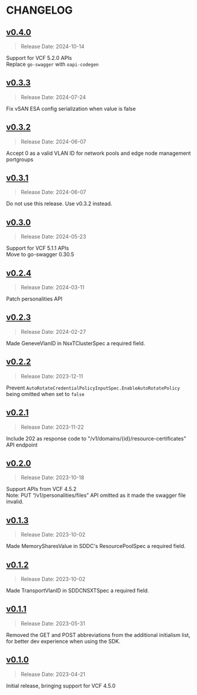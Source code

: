 # CHANGELOG

## [v0.4.0](https://github.com/vmware/vcf-sdk-go/releases/tag/v0.4.0)

> Release Date: 2024-10-14

Support for VCF 5.2.0 APIs\
Replace `go-swagger` with `oapi-codegen`

## [v0.3.3](https://github.com/vmware/vcf-sdk-go/releases/tag/v0.3.3)

> Release Date: 2024-07-24

Fix vSAN ESA config serialization when value is false

## [v0.3.2](https://github.com/vmware/vcf-sdk-go/releases/tag/v0.3.2)

> Release Date: 2024-06-07

Accept 0 as a valid VLAN ID for network pools and edge node management portgroups

## [v0.3.1](https://github.com/vmware/vcf-sdk-go/releases/tag/v0.3.1)

> Release Date: 2024-06-07

Do not use this release. Use v0.3.2 instead.

## [v0.3.0](https://github.com/vmware/vcf-sdk-go/releases/tag/v0.3.0)

> Release Date: 2024-05-23

Support for VCF 5.1.1 APIs\
Move to go-swagger 0.30.5

## [v0.2.4](https://github.com/vmware/vcf-sdk-go/releases/tag/v0.2.4)

> Release Date: 2024-03-11

Patch personalities API

## [v0.2.3](https://github.com/vmware/vcf-sdk-go/releases/tag/v0.2.3)

> Release Date: 2024-02-27

Made GeneveVlanID in NsxTClusterSpec а required field.

## [v0.2.2](https://github.com/vmware/vcf-sdk-go/releases/tag/v0.2.2)

> Release Date: 2023-12-11

Prevent `AutoRotateCredentialPolicyInputSpec.EnableAutoRotatePolicy` being omitted when set to `false` 

## [v0.2.1](https://github.com/vmware/vcf-sdk-go/releases/tag/v0.2.1)

> Release Date: 2023-11-22

Include 202 as response code to "/v1/domains/{id}/resource-certificates" API endpoint

## [v0.2.0](https://github.com/vmware/vcf-sdk-go/releases/tag/v0.2.0)

> Release Date: 2023-10-18
 
Support APIs from VCF 4.5.2\
Note: PUT “/v1/personalities/files” API omitted as it made the swagger file invalid.

## [v0.1.3](https://github.com/vmware/vcf-sdk-go/releases/tag/v0.1.3)

> Release Date: 2023-10-02

Made MemorySharesValue in SDDC's ResourcePoolSpec а required field.

## [v0.1.2](https://github.com/vmware/vcf-sdk-go/releases/tag/v0.1.2)

> Release Date: 2023-10-02

Made TransportVlanID in SDDCNSXTSpec а required field.

## [v0.1.1](https://github.com/vmware/vcf-sdk-go/releases/tag/v0.1.1)

> Release Date: 2023-05-31

Removed the GET and POST abbreviations from the additional initialism list, for better dev experience when using the SDK.

## [v0.1.0](https://github.com/vmware/vcf-sdk-go/releases/tag/v0.1.0)

> Release Date: 2023-04-21

Initial release, bringing support for VCF 4.5.0
